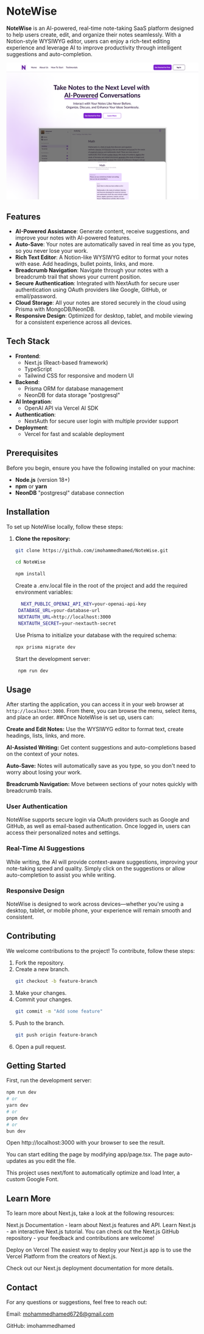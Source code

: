 # NoteWise

**NoteWise** is an AI-powered, real-time note-taking SaaS platform designed to help users create, edit, and organize their notes seamlessly. With a Notion-style WYSIWYG editor, users can enjoy a rich-text editing experience and leverage AI to improve productivity through intelligent suggestions and auto-completion.


![Home Page](showCase_imgs/HomePage.png)

## Features

- **AI-Powered Assistance**: Generate content, receive suggestions, and improve your notes with AI-powered features.
- **Auto-Save**: Your notes are automatically saved in real time as you type, so you never lose your work.
- **Rich Text Editor**: A Notion-like WYSIWYG editor to format your notes with ease. Add headings, bullet points, links, and more.
- **Breadcrumb Navigation**: Navigate through your notes with a breadcrumb trail that shows your current position.
- **Secure Authentication**: Integrated with NextAuth for secure user authentication using OAuth providers like Google, GitHub, or email/password.
- **Cloud Storage**: All your notes are stored securely in the cloud using Prisma with MongoDB/NeonDB.
- **Responsive Design**: Optimized for desktop, tablet, and mobile viewing for a consistent experience across all devices.

## Tech Stack

- **Frontend**: 
  - Next.js (React-based framework)
  - TypeScript
  - Tailwind CSS for responsive and modern UI
- **Backend**: 
  - Prisma ORM for database management
  - NeonDB for data storage "postgresql"
- **AI Integration**: 
  - OpenAI API via Vercel AI SDK 
- **Authentication**: 
  - NextAuth for secure user login with multiple provider support
- **Deployment**: 
  - Vercel for fast and scalable deployment

## Prerequisites

Before you begin, ensure you have the following installed on your machine:

- **Node.js** (version 18+)
- **npm** or **yarn**
- **NeonDB** "postgresql" database connection

## Installation

To set up NoteWise locally, follow these steps:

1. **Clone the repository:**

   ```bash
   git clone https://github.com/imohammedhamed/NoteWise.git
   ```
   ```bash
   cd NoteWise
   ```
   ```bash
   npm install
   ```
   Create a .env.local file in the root of the project and add the required environment variables:
   ```bash
     NEXT_PUBLIC_OPENAI_API_KEY=your-openai-api-key
    DATABASE_URL=your-database-url
    NEXTAUTH_URL=http://localhost:3000
    NEXTAUTH_SECRET=your-nextauth-secret
   ```
   Use Prisma to initialize your database with the required schema:
   ```bash
   npx prisma migrate dev
   ```
   Start the development server:
   ```bash
    npm run dev
   ```

## Usage

After starting the application, you can access it in your web browser at `http://localhost:3000`. From there, you can browse the menu, select items, and place an order.
##Once NoteWise is set up, users can:

**Create and Edit Notes:** Use the WYSIWYG editor to format text, create headings, lists, links, and more.

**AI-Assisted Writing:** Get content suggestions and auto-completions based on the context of your notes.

**Auto-Save:** Notes will automatically save as you type, so you don't need to worry about losing your work.

**Breadcrumb Navigation:** Move between sections of your notes quickly with breadcrumb trails.

### User Authentication

NoteWise supports secure login via OAuth providers such as Google and GitHub, as well as email-based authentication. Once logged in, users can access their personalized notes and settings.

### Real-Time AI Suggestions

While writing, the AI will provide context-aware suggestions, improving your note-taking speed and quality. Simply click on the suggestions or allow auto-completion to assist you while writing.

### Responsive Design

NoteWise is designed to work across devices—whether you're using a desktop, tablet, or mobile phone, your experience will remain smooth and consistent.

## Contributing

We welcome contributions to the project! To contribute, follow these steps:

1. Fork the repository.
2. Create a new branch.
    ```bash
    git checkout -b feature-branch
    ```
3. Make your changes.
4. Commit your changes.
    ```bash
    git commit -m "Add some feature"
    ```
5. Push to the branch.
    ```bash
    git push origin feature-branch
    ```
6. Open a pull request.

## Getting Started

First, run the development server:

```bash
npm run dev
# or
yarn dev
# or
pnpm dev
# or
bun dev
```
Open http://localhost:3000 with your browser to see the result.

You can start editing the page by modifying app/page.tsx. The page auto-updates as you edit the file.

This project uses next/font to automatically optimize and load Inter, a custom Google Font.

## Learn More
To learn more about Next.js, take a look at the following resources:

Next.js Documentation - learn about Next.js features and API.
Learn Next.js - an interactive Next.js tutorial.
You can check out the Next.js GitHub repository - your feedback and contributions are welcome!

Deploy on Vercel
The easiest way to deploy your Next.js app is to use the Vercel Platform from the creators of Next.js.

Check out our Next.js deployment documentation for more details.

## Contact
For any questions or suggestions, feel free to reach out:

Email: mohammedhamed6726@gmail.com

GitHub: imohammedhamed

